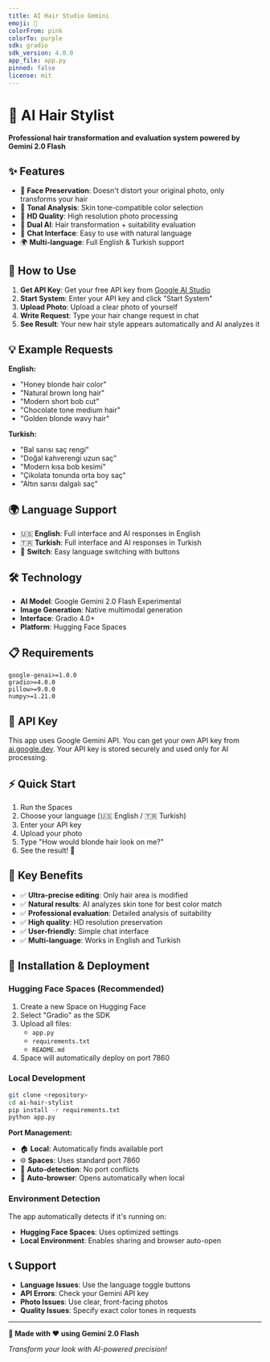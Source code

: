 ```yaml
---
title: AI Hair Studio Gemini
emoji: 🎨
colorFrom: pink
colorTo: purple
sdk: gradio
sdk_version: 4.0.0
app_file: app.py
pinned: false
license: mit
---
```


# 🎨 AI Hair Stylist

**Professional hair transformation and evaluation system powered by Gemini 2.0 Flash**

## ✨ Features

- 🎯 **Face Preservation**: Doesn't distort your original photo, only transforms your hair
- 🎨 **Tonal Analysis**: Skin tone-compatible color selection 
- 📱 **HD Quality**: High resolution photo processing
- 🤖 **Dual AI**: Hair transformation + suitability evaluation
- 💬 **Chat Interface**: Easy to use with natural language
- 🌍 **Multi-language**: Full English & Turkish support

## 🚀 How to Use

1. **Get API Key**: Get your free API key from [Google AI Studio](https://ai.google.dev/)
2. **Start System**: Enter your API key and click "Start System"
3. **Upload Photo**: Upload a clear photo of yourself
4. **Write Request**: Type your hair change request in chat
5. **See Result**: Your new hair style appears automatically and AI analyzes it

## 💡 Example Requests

**English:**
- "Honey blonde hair color"
- "Natural brown long hair"
- "Modern short bob cut"
- "Chocolate tone medium hair"
- "Golden blonde wavy hair"

**Turkish:**
- "Bal sarısı saç rengi"
- "Doğal kahverengi uzun saç"
- "Modern kısa bob kesimi"
- "Çikolata tonunda orta boy saç"
- "Altın sarısı dalgalı saç"

## 🌍 Language Support

- 🇺🇸 **English**: Full interface and AI responses in English
- 🇹🇷 **Turkish**: Full interface and AI responses in Turkish
- 🔄 **Switch**: Easy language switching with buttons

## 🛠️ Technology

- **AI Model**: Google Gemini 2.0 Flash Experimental
- **Image Generation**: Native multimodal generation
- **Interface**: Gradio 4.0+
- **Platform**: Hugging Face Spaces

## 📋 Requirements

```
google-genai>=1.0.0
gradio>=4.0.0
pillow>=9.0.0
numpy>=1.21.0
```

## 🔐 API Key

This app uses Google Gemini API. You can get your own API key from [ai.google.dev](https://ai.google.dev/). Your API key is stored securely and used only for AI processing.

## ⚡ Quick Start

1. Run the Spaces
2. Choose your language (🇺🇸 English / 🇹🇷 Turkish)
3. Enter your API key
4. Upload your photo  
5. Type "How would blonde hair look on me?"
6. See the result! 🎨

## 🎯 Key Benefits

- ✅ **Ultra-precise editing**: Only hair area is modified
- ✅ **Natural results**: AI analyzes skin tone for best color match
- ✅ **Professional evaluation**: Detailed analysis of suitability
- ✅ **High quality**: HD resolution preservation
- ✅ **User-friendly**: Simple chat interface
- ✅ **Multi-language**: Works in English and Turkish

## 🔧 Installation & Deployment

### **Hugging Face Spaces (Recommended)**
1. Create a new Space on Hugging Face
2. Select "Gradio" as the SDK
3. Upload all files:
   - `app.py`
   - `requirements.txt` 
   - `README.md`
4. Space will automatically deploy on port 7860

### **Local Development**
```bash
git clone <repository>
cd ai-hair-stylist
pip install -r requirements.txt
python app.py
```

**Port Management:**
- 🏠 **Local**: Automatically finds available port
- 🌐 **Spaces**: Uses standard port 7860
- 🔄 **Auto-detection**: No port conflicts
- 📱 **Auto-browser**: Opens automatically when local

### **Environment Detection**
The app automatically detects if it's running on:
- **Hugging Face Spaces**: Uses optimized settings
- **Local Environment**: Enables sharing and browser auto-open

## 📞 Support

- **Language Issues**: Use the language toggle buttons
- **API Errors**: Check your Gemini API key
- **Photo Issues**: Use clear, front-facing photos
- **Quality Issues**: Specify exact color tones in requests

---

**🎯 Made with ❤️ using Gemini 2.0 Flash**

*Transform your look with AI-powered precision!*
